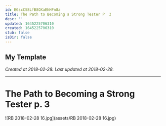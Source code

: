 ```yaml
---
id: EGscCS8LfB8OXaEhHFn8a
title: The Path to Becoming a Strong Tester P  3
desc: ''
updated: 1645225706310
created: 1645225706310
stub: false
isDir: false
---
```

My Template
---

_Created at 2018-02-28._
_Last updated at 2018-02-28._




---

# The Path to Becoming a Strong Tester p. 3


![RB 2018-02-28 16.jpg](assets/RB 2018-02-28 16.jpg)

